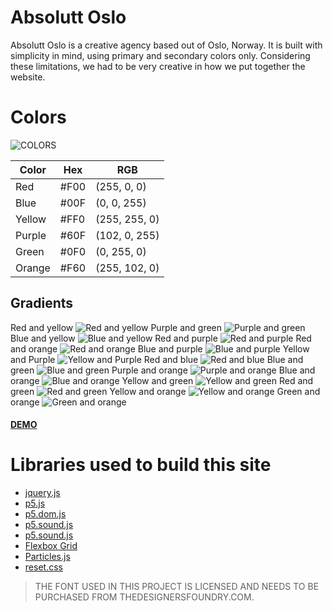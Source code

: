 # Absolutt Oslo

Absolutt Oslo is a creative agency based out of Oslo, Norway. It is built with simplicity in mind, using primary and secondary colors only. Considering these limitations, we had to be very creative in how we put together the website. 

# Colors

![COLORS](https://github.com/christerwaters/ao-frontend/blob/master/img/colors.jpg "Logo Title Text 1")

|Color		| Hex  	| RGB  		  	|
|-----------|-------|---------------|
| Red		| #F00	| (255, 0, 0)	|
| Blue		| #00F  | (0, 0, 255)	|
| Yellow	| #FF0	| (255, 255, 0) |
| Purple	| #60F	| (102, 0, 255)	|
| Green		| #0F0	| (0, 255, 0)	|
| Orange	| #F60	| (255, 102, 0)	|

## Gradients

Red and yellow
![Red and yellow](https://github.com/christerwaters/ao-frontend/blob/master/img/r-y.jpg "Red and yellow gradient")
Purple and green
![Purple and green](https://github.com/christerwaters/ao-frontend/blob/master/img/p-g.jpg "Purple and green gradient")
Blue and yellow
![Blue and yellow](https://github.com/christerwaters/ao-frontend/blob/master/img/b-y.jpg "Blue and yellow gradient")
Red and purple
![Red and purple](https://github.com/christerwaters/ao-frontend/blob/master/img/r-p.jpg "Red and purple gradient")
Red and orange
![Red and orange](https://github.com/christerwaters/ao-frontend/blob/master/img/r-o.jpg "Red and orange gradient")
Blue and purple
![Blue and purple](https://github.com/christerwaters/ao-frontend/blob/master/img/b-p.jpg "Blue and purple gradient")
Yellow and Purple
![Yellow and Purple](https://github.com/christerwaters/ao-frontend/blob/master/img/y-p.jpg "Yellow and Purple gradient")
Red and blue
![Red and blue ](https://github.com/christerwaters/ao-frontend/blob/master/img/r-b.jpg "Red and blue gradient")
Blue and green
![Blue and green](https://github.com/christerwaters/ao-frontend/blob/master/img/b-g.jpg "Blue and green gradient")
Purple and orange
![Purple and orange](https://github.com/christerwaters/ao-frontend/blob/master/img/p-o.jpg "Purple and orange gradient")
Blue and orange
![Blue and orange](https://github.com/christerwaters/ao-frontend/blob/master/img/b-o.jpg "Blue and orange gradient")
Yellow and green
![Yellow and green](https://github.com/christerwaters/ao-frontend/blob/master/img/y-g.jpg "Yellow and green gradient")
Red and green
![Red and green](https://github.com/christerwaters/ao-frontend/blob/master/img/r-g.jpg "Red and green gradient")
Yellow and orange
![Yellow and orange](https://github.com/christerwaters/ao-frontend/blob/master/img/y-o.jpg "Yellow and orange gradient")
Green and orange
![Green and orange](https://github.com/christerwaters/ao-frontend/blob/master/img/g-o.jpg "Green and orange gradient")

#### [DEMO](http://34.76.50.241/ao-frontend/ "Demo Site")

# Libraries used to build this site
* [jquery.js](http://jquery.com/ "Jquery")
* [p5.js](https://p5js.org/download/ "P5")
* [p5.dom.js](https://p5js.org/download/ "P5 DOM")
* [p5.sound.js](https://p5js.org/download/ "P5 Sound")
* [p5.sound.js](https://p5js.org/download/ "P5 Sound")
* [Flexbox Grid](http://flexboxgrid.com/ "Flexbox Grid")
* [Particles.js](https://github.com/VincentGarreau/particles.js/ "Particles JS")
* [reset.css](https://meyerweb.com/eric/tools/css/reset/ "CSS Reset")

> THE FONT USED IN THIS PROJECT IS LICENSED AND NEEDS TO BE PURCHASED FROM THEDESIGNERSFOUNDRY.COM.